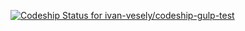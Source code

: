 [ ![Codeship Status for ivan-vesely/codeship-gulp-test](https://codeship.io/projects/eb48d970-2a22-0132-516a-4a00156bbeba/status)](https://codeship.io/projects/38176)